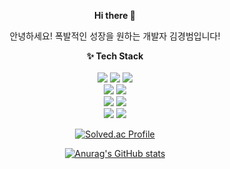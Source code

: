 <div align=center>
  
<b> Hi there 👋 </b>
</br>
<p>안녕하세요! 폭발적인 성장을 원하는 개발자 김경범입니다!</p>

<b>✨ Tech Stack</b>
</br> </br>
<img src="https://img.shields.io/badge/html-E34F26?style=flat-square&logo=HTML5&logoColor=white"> <img src="https://img.shields.io/badge/css-1572B6?style=flat-square&logo=css3&logoColor=white"> <img src="https://img.shields.io/badge/javascript-F7DF1E?style=flat-square&logo=javascript&logoColor=white">
</br>
<img src="https://img.shields.io/badge/typescript-3178C6?style=flat-square&logo=typescript&logoColor=white"> <img src="https://img.shields.io/badge/python-3776AB?style=flat-square&logo=python&logoColor=white"> 
</br>
<img src="https://img.shields.io/badge/react-61DAFB?style=flat-square&logo=react&logoColor=white"> <img src="https://img.shields.io/badge/reactquery-FF4154?style=flat-square&logo=reactquery&logoColor=white">
</br>
<img src="https://img.shields.io/badge/Next.js-000000?style=flat-square&logo=nextdotjs&logoColor=white"> <img src="https://img.shields.io/badge/vue.js-4FC08D?style=flat-square&logo=vuedotjs&logoColor=white">

[![Solved.ac Profile](http://mazassumnida.wtf/api/v2/generate_badge?boj=gung2226)](https://solved.ac/gung2226/)


[![Anurag's GitHub stats](https://github-readme-stats.vercel.app/api?username=dreamingbeom)](https://github.com/anuraghazra/github-readme-stats) 

</div>


<!--
**dreamingbeom/dreamingbeom** is a ✨ _special_ ✨ repository because its `README.md` (this file) appears on your GitHub profile.

Here are some ideas to get you started:

- 🔭 I’m currently working on ...
- 🌱 SSAFY 10기 교육중!
- 👯 I’m looking to collaborate on ...
- 🤔 I’m looking for help with ...
- 💬 Ask me about ...
- 📫 How to reach me: ...
- 😄 Pronouns: ...
- ⚡ Fun fact: ...
-->
